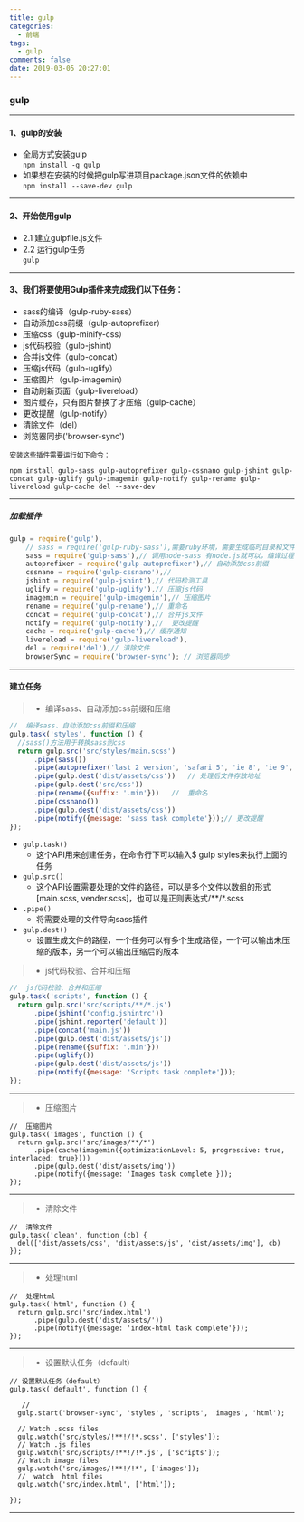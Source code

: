 ```yaml
---
title: gulp
categories:
  - 前端
tags:
  - gulp
comments: false
date: 2019-03-05 20:27:01
---
```


### gulp
***
####    1、gulp的安装
*   全局方式安装gulp    
    `npm install -g gulp`
*   如果想在安装的时候把gulp写进项目package.json文件的依赖中    
    `npm install --save-dev gulp`
***
####    2、开始使用gulp
*   2.1 建立gulpfile.js文件
*   2.2 运行gulp任务        
    `gulp`
***
####    3、我们将要使用Gulp插件来完成我们以下任务：
*   sass的编译（gulp-ruby-sass）
*    自动添加css前缀（gulp-autoprefixer）
*    压缩css（gulp-minify-css）
*    js代码校验（gulp-jshint）
*   合并js文件（gulp-concat）
*   压缩js代码（gulp-uglify）
*   压缩图片（gulp-imagemin）
*   自动刷新页面（gulp-livereload）
*   图片缓存，只有图片替换了才压缩（gulp-cache）
*   更改提醒（gulp-notify）
*   清除文件（del）     
*   浏览器同步('browser-sync')  

`安装这些插件需要运行如下命令：`
````
npm install gulp-sass gulp-autoprefixer gulp-cssnano gulp-jshint gulp-concat gulp-uglify gulp-imagemin gulp-notify gulp-rename gulp-livereload gulp-cache del --save-dev
````
***
#####   加载插件
```javascript
gulp = require('gulp'),
    // sass = require('gulp-ruby-sass'),需要ruby环境，需要生成临时目录和文件
    sass = require('gulp-sass'),// 调用node-sass 有node.js就可以，编译过程不需要生成临时目录和文件
    autoprefixer = require('gulp-autoprefixer'),// 自动添加css前缀
    cssnano = require('gulp-cssnano'),// 
    jshint = require('gulp-jshint'),// 代码检测工具
    uglify = require('gulp-uglify'),// 压缩js代码
    imagemin = require('gulp-imagemin'),// 压缩图片
    rename = require('gulp-rename'),// 重命名
    concat = require('gulp-concat'),// 合并js文件
    notify = require('gulp-notify'),//  更改提醒
    cache = require('gulp-cache'),// 缓存通知  
    livereload = require('gulp-livereload'),
    del = require('del'),// 清除文件
    browserSync = require('browser-sync'); // 浏览器同步
```
***
####    建立任务
>   *   编译sass、自动添加css前缀和压缩
```javascript
//  编译sass、自动添加css前缀和压缩
gulp.task('styles', function () {
  //sass()方法用于转换sass到css
  return gulp.src('src/styles/main.scss')
      .pipe(sass())
      .pipe(autoprefixer('last 2 version', 'safari 5', 'ie 8', 'ie 9', 'opera 12.1', 'ios 6', 'android 4')) // 自动添加css前缀
      .pipe(gulp.dest('dist/assets/css'))   // 处理后文件存放地址
      .pipe(gulp.dest('src/css'))
      .pipe(rename({suffix: '.min'}))   //  重命名
      .pipe(cssnano())  
      .pipe(gulp.dest('dist/assets/css'))
      .pipe(notify({message: 'sass task complete'}));// 更改提醒
});
```
*   `gulp.task()` 
    *   这个API用来创建任务，在命令行下可以输入$ gulp styles来执行上面的任务
*   `gulp.src()`
    *   这个API设置需要处理的文件的路径，可以是多个文件以数组的形式[main.scss, vender.scss]，也可以是正则表达式/**/*.scss
*   `.pipe()`
    *   将需要处理的文件导向sass插件
*   `gulp.dest()`
    *   设置生成文件的路径，一个任务可以有多个生成路径，一个可以输出未压缩的版本，另一个可以输出压缩后的版本
    
>   *   js代码校验、合并和压缩
```javascript
//  js代码校验、合并和压缩
gulp.task('scripts', function () {
  return gulp.src('src/scripts/**/*.js')
      .pipe(jshint('config.jshintrc'))
      .pipe(jshint.reporter('default'))
      .pipe(concat('main.js'))
      .pipe(gulp.dest('dist/assets/js'))
      .pipe(rename({suffix: '.min'}))
      .pipe(uglify())
      .pipe(gulp.dest('dist/assets/js'))
      .pipe(notify({message: 'Scripts task complete'}));
});
```
***
>   *   压缩图片
```
//  压缩图片
gulp.task('images', function () {
  return gulp.src('src/images/**/*')
      .pipe(cache(imagemin({optimizationLevel: 5, progressive: true, interlaced: true})))
      .pipe(gulp.dest('dist/assets/img'))
      .pipe(notify({message: 'Images task complete'}));
});
```
***
>   *   清除文件
```
//  清除文件
gulp.task('clean', function (cb) {
  del(['dist/assets/css', 'dist/assets/js', 'dist/assets/img'], cb)
});
```
***
>   *   处理html
```
//  处理html
gulp.task('html', function () {
  return gulp.src('src/index.html')
      .pipe(gulp.dest('dist/assets/'))
      .pipe(notify({message: 'index-html task complete'}));
});
```
***
>   *   设置默认任务（default）
```
// 设置默认任务（default）
gulp.task('default', function () {
    
   //   
  gulp.start('browser-sync', 'styles', 'scripts', 'images', 'html');

  // Watch .scss files
  gulp.watch('src/styles/!**!/!*.scss', ['styles']);
  // Watch .js files
  gulp.watch('src/scripts/!**!/!*.js', ['scripts']);
  // Watch image files
  gulp.watch('src/images/!**!/!*', ['images']);
  //  watch  html files
  gulp.watch('src/index.html', ['html']);

});
```
***


